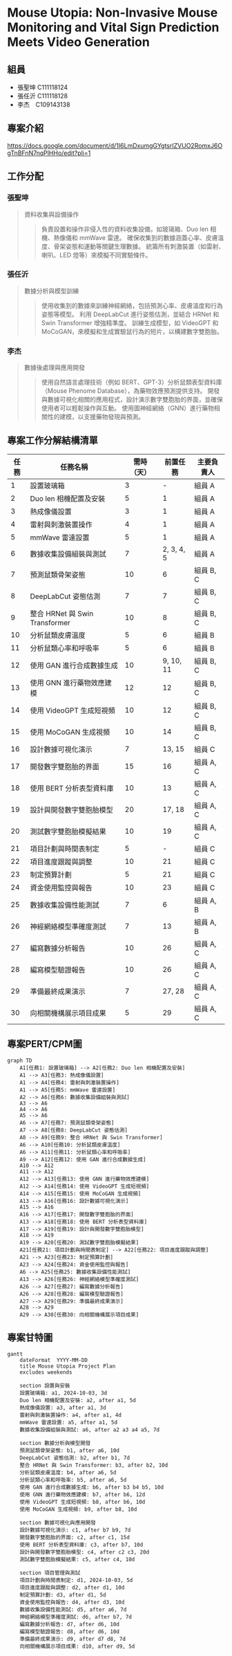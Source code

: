 # Mouse Utopia: Non-Invasive Mouse Monitoring and Vital Sign Prediction Meets Video Generation 
## 組員<br>
+ 張聖坤 C111118124<br>
+ 張任沂 C111118128<br>
+ 李杰　C109143138<br>

## 專案介紹
https://docs.google.com/document/d/1I6LmDxumgGYgtsrIZVUO2RomxJ6OgTnBFnN7nqPlHHo/edit?pli=1

## 工作分配
### 張聖坤
>資料收集與設備操作
>>負責設置和操作非侵入性的資料收集設備，如玻璃箱、Duo len 相機、熱像儀和 mmWave 雷達。
確保收集到的數據涵蓋心率、皮膚溫度、骨架姿態和運動等關鍵生理數據。
統籌所有刺激裝置（如雷射、喇叭、LED 燈等）來模擬不同實驗條件。
>>
### 張任沂
>數據分析與模型訓練
>>使用收集到的數據來訓練神經網絡，包括預測心率、皮膚溫度和行為姿態等模型。
利用 DeepLabCut 進行姿態估測，並結合 HRNet 和 Swin Transformer 增強精準度。
訓練生成模型，如 VideoGPT 和 MoCoGAN，來模擬和生成實驗鼠行為的短片，以構建數字雙胞胎。
>>
### 李杰
>數據後處理與應用開發
>>使用自然語言處理技術（例如 BERT、GPT-3）分析鼠類表型資料庫（Mouse Phenome Database），為藥物效應預測提供支持。
開發與數據可視化相關的應用程式，設計演示數字雙胞胎的界面，並確保使用者可以輕鬆操作與互動。
使用圖神經網絡（GNN）進行藥物相關性的建模，以支援藥物發現與預測。
>>
## 專案工作分解結構清單

| 任務 | 任務名稱                | 需時（天） | 前置任務 | 主要負責人    |
| -------- | ----------------------- | ---------- | ------------ | ----------- |
| 1        | 設置玻璃箱              | 3          | -            | 組員 A      |
| 2        | Duo len 相機配置及安裝  | 5          | 1            | 組員 A      |
| 3        | 熱成像儀設置            | 3          | 1            | 組員 A      |
| 4        | 雷射與刺激裝置操作      | 4          | 1            | 組員 A      |
| 5        | mmWave 雷達設置         | 5          | 1            | 組員 A      |
| 6        | 數據收集設備組裝與測試  | 7          | 2, 3, 4, 5   | 組員 A      |
| 7        | 預測鼠類骨架姿態        | 10         | 6            | 組員 B, C   |
| 8        | DeepLabCut 姿態估測     | 7          | 7            | 組員 B, C   |
| 9        | 整合 HRNet 與 Swin Transformer | 10     | 8            | 組員 B, C   |
| 10       | 分析鼠類皮膚溫度        | 5          | 6            | 組員 B      |
| 11       | 分析鼠類心率和呼吸率    | 5          | 6            | 組員 B      |
| 12       | 使用 GAN 進行合成數據生成 | 10       | 9, 10, 11    | 組員 B, C   |
| 13       | 使用 GNN 進行藥物效應建模 | 12       | 12           | 組員 B, C   |
| 14       | 使用 VideoGPT 生成短視頻 | 10        | 12           | 組員 B, C   |
| 15       | 使用 MoCoGAN 生成視頻   | 10         | 14           | 組員 B, C   |
| 16       | 設計數據可視化演示      | 7          | 13, 15       | 組員 C      |
| 17       | 開發數字雙胞胎的界面    | 15         | 16           | 組員 A, C   |
| 18       | 使用 BERT 分析表型資料庫 | 10        | 13           | 組員 A, C   |
| 19       | 設計與開發數字雙胞胎模型 | 20        | 17, 18       | 組員 A, C   |
| 20       | 測試數字雙胞胎模擬結果  | 10         | 19           | 組員 A, C   |
| 21       | 項目計劃與時間表制定    | 5          | -            | 組員 C      |
| 22       | 項目進度跟蹤與調整      | 10         | 21           | 組員 C      |
| 23       | 制定預算計劃            | 5          | 21           | 組員 C      |
| 24       | 資金使用監控與報告      | 10         | 23           | 組員 C      |
| 25       | 數據收集設備性能測試    | 7          | 6            | 組員 A, B   |
| 26       | 神經網絡模型準確度測試  | 7          | 13           | 組員 A, B   |
| 27       | 編寫數據分析報告        | 10         | 26           | 組員 A, C   |
| 28       | 編寫模型驗證報告        | 10         | 26           | 組員 A, C   |
| 29       | 準備最終成果演示        | 7          | 27, 28       | 組員 A, C   |
| 30       | 向相關機構展示項目成果  | 5          | 29           | 組員 A, C   |

## 專案PERT/CPM圖

```mermaid
graph TD
    A1[任務1: 設置玻璃箱] --> A2[任務2: Duo len 相機配置及安裝]
    A1 --> A3[任務3: 熱成像儀設置]
    A1 --> A4[任務4: 雷射與刺激裝置操作]
    A1 --> A5[任務5: mmWave 雷達設置]
    A2 --> A6[任務6: 數據收集設備組裝與測試]
    A3 --> A6
    A4 --> A6
    A5 --> A6
    A6 --> A7[任務7: 預測鼠類骨架姿態]
    A7 --> A8[任務8: DeepLabCut 姿態估測]
    A8 --> A9[任務9: 整合 HRNet 與 Swin Transformer]
    A6 --> A10[任務10: 分析鼠類皮膚溫度]
    A6 --> A11[任務11: 分析鼠類心率和呼吸率]
    A9 --> A12[任務12: 使用 GAN 進行合成數據生成]
    A10 --> A12
    A11 --> A12
    A12 --> A13[任務13: 使用 GNN 進行藥物效應建模]
    A12 --> A14[任務14: 使用 VideoGPT 生成短視頻]
    A14 --> A15[任務15: 使用 MoCoGAN 生成視頻]
    A13 --> A16[任務16: 設計數據可視化演示]
    A15 --> A16
    A16 --> A17[任務17: 開發數字雙胞胎的界面]
    A13 --> A18[任務18: 使用 BERT 分析表型資料庫]
    A17 --> A19[任務19: 設計與開發數字雙胞胎模型]
    A18 --> A19
    A19 --> A20[任務20: 測試數字雙胞胎模擬結果]
    A21[任務21: 項目計劃與時間表制定] --> A22[任務22: 項目進度跟蹤與調整]
    A21 --> A23[任務23: 制定預算計劃]
    A23 --> A24[任務24: 資金使用監控與報告]
    A6 --> A25[任務25: 數據收集設備性能測試]
    A13 --> A26[任務26: 神經網絡模型準確度測試]
    A26 --> A27[任務27: 編寫數據分析報告]
    A26 --> A28[任務28: 編寫模型驗證報告]
    A27 --> A29[任務29: 準備最終成果演示]
    A28 --> A29
    A29 --> A30[任務30: 向相關機構展示項目成果]
``````
## 專案甘特圖

```mermaid
gantt
    dateFormat  YYYY-MM-DD
    title Mouse Utopia Project Plan
    excludes weekends

    section 設置與安裝
    設置玻璃箱: a1, 2024-10-03, 3d
    Duo len 相機配置及安裝: a2, after a1, 5d
    熱成像儀設置: a3, after a1, 3d
    雷射與刺激裝置操作: a4, after a1, 4d
    mmWave 雷達設置: a5, after a1, 5d
    數據收集設備組裝與測試: a6, after a2 a3 a4 a5, 7d

    section 數據分析與模型開發
    預測鼠類骨架姿態: b1, after a6, 10d
    DeepLabCut 姿態估測: b2, after b1, 7d
    整合 HRNet 與 Swin Transformer: b3, after b2, 10d
    分析鼠類皮膚溫度: b4, after a6, 5d
    分析鼠類心率和呼吸率: b5, after a6, 5d
    使用 GAN 進行合成數據生成: b6, after b3 b4 b5, 10d
    使用 GNN 進行藥物效應建模: b7, after b6, 12d
    使用 VideoGPT 生成短視頻: b8, after b6, 10d
    使用 MoCoGAN 生成視頻: b9, after b8, 10d

    section 數據可視化與應用開發
    設計數據可視化演示: c1, after b7 b9, 7d
    開發數字雙胞胎的界面: c2, after c1, 15d
    使用 BERT 分析表型資料庫: c3, after b7, 10d
    設計與開發數字雙胞胎模型: c4, after c2 c3, 20d
    測試數字雙胞胎模擬結果: c5, after c4, 10d

    section 項目管理與測試
    項目計劃與時間表制定: d1, 2024-10-03, 5d
    項目進度跟蹤與調整: d2, after d1, 10d
    制定預算計劃: d3, after d1, 5d
    資金使用監控與報告: d4, after d3, 10d
    數據收集設備性能測試: d5, after a6, 7d
    神經網絡模型準確度測試: d6, after b7, 7d
    編寫數據分析報告: d7, after d6, 10d
    編寫模型驗證報告: d8, after d6, 10d
    準備最終成果演示: d9, after d7 d8, 7d
    向相關機構展示項目成果: d10, after d9, 5d
``````

